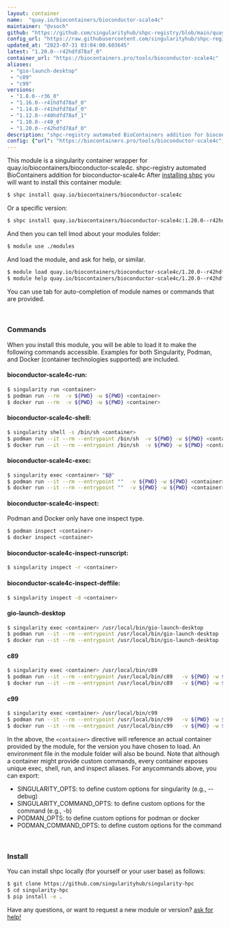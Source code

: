 ```yaml
---
layout: container
name:  "quay.io/biocontainers/bioconductor-scale4c"
maintainer: "@vsoch"
github: "https://github.com/singularityhub/shpc-registry/blob/main/quay.io/biocontainers/bioconductor-scale4c/container.yaml"
config_url: "https://raw.githubusercontent.com/singularityhub/shpc-registry/main/quay.io/biocontainers/bioconductor-scale4c/container.yaml"
updated_at: "2023-07-31 03:04:00.603645"
latest: "1.20.0--r42hdfd78af_0"
container_url: "https://biocontainers.pro/tools/bioconductor-scale4c"
aliases:
 - "gio-launch-desktop"
 - "c89"
 - "c99"
versions:
 - "1.8.0--r36_0"
 - "1.16.0--r41hdfd78af_0"
 - "1.14.0--r41hdfd78af_0"
 - "1.12.0--r40hdfd78af_1"
 - "1.10.0--r40_0"
 - "1.20.0--r42hdfd78af_0"
description: "shpc-registry automated BioContainers addition for bioconductor-scale4c"
config: {"url": "https://biocontainers.pro/tools/bioconductor-scale4c", "maintainer": "@vsoch", "description": "shpc-registry automated BioContainers addition for bioconductor-scale4c", "latest": {"1.20.0--r42hdfd78af_0": "sha256:eed36875605304332b460b611d1c309bb4f0fc4647dfeafb7273b619e43a6b44"}, "tags": {"1.8.0--r36_0": "sha256:4ec1724497a7d6284a5a2a0fa36f36e94faa28aec33b70328c745950ae2eeb96", "1.16.0--r41hdfd78af_0": "sha256:5a54ccb85d28b5eddf9f17fd87bef283bf68cc8507129691c057dc5d2cca4c72", "1.14.0--r41hdfd78af_0": "sha256:aadf465dbd20470b70acaf7d879b7627adb2a3f84f406377879fe18e11ae3271", "1.12.0--r40hdfd78af_1": "sha256:e847fdac70cd3c69f7179f89828096a92aa33b35e79fa52172a1182de51bb17c", "1.10.0--r40_0": "sha256:5e49fb0cd007219f87670e1621b0cd8a06f135b450a4b6346b431a27229338b0", "1.20.0--r42hdfd78af_0": "sha256:eed36875605304332b460b611d1c309bb4f0fc4647dfeafb7273b619e43a6b44"}, "docker": "quay.io/biocontainers/bioconductor-scale4c", "aliases": {"gio-launch-desktop": "/usr/local/bin/gio-launch-desktop", "c89": "/usr/local/bin/c89", "c99": "/usr/local/bin/c99"}}
---
```


This module is a singularity container wrapper for quay.io/biocontainers/bioconductor-scale4c.
shpc-registry automated BioContainers addition for bioconductor-scale4c
After [installing shpc](#install) you will want to install this container module:


```bash
$ shpc install quay.io/biocontainers/bioconductor-scale4c
```

Or a specific version:

```bash
$ shpc install quay.io/biocontainers/bioconductor-scale4c:1.20.0--r42hdfd78af_0
```

And then you can tell lmod about your modules folder:

```bash
$ module use ./modules
```

And load the module, and ask for help, or similar.

```bash
$ module load quay.io/biocontainers/bioconductor-scale4c/1.20.0--r42hdfd78af_0
$ module help quay.io/biocontainers/bioconductor-scale4c/1.20.0--r42hdfd78af_0
```

You can use tab for auto-completion of module names or commands that are provided.

<br>

### Commands

When you install this module, you will be able to load it to make the following commands accessible.
Examples for both Singularity, Podman, and Docker (container technologies supported) are included.

#### bioconductor-scale4c-run:

```bash
$ singularity run <container>
$ podman run --rm  -v ${PWD} -w ${PWD} <container>
$ docker run --rm  -v ${PWD} -w ${PWD} <container>
```

#### bioconductor-scale4c-shell:

```bash
$ singularity shell -s /bin/sh <container>
$ podman run --it --rm --entrypoint /bin/sh  -v ${PWD} -w ${PWD} <container>
$ docker run --it --rm --entrypoint /bin/sh  -v ${PWD} -w ${PWD} <container>
```

#### bioconductor-scale4c-exec:

```bash
$ singularity exec <container> "$@"
$ podman run --it --rm --entrypoint ""  -v ${PWD} -w ${PWD} <container> "$@"
$ docker run --it --rm --entrypoint ""  -v ${PWD} -w ${PWD} <container> "$@"
```

#### bioconductor-scale4c-inspect:

Podman and Docker only have one inspect type.

```bash
$ podman inspect <container>
$ docker inspect <container>
```

#### bioconductor-scale4c-inspect-runscript:

```bash
$ singularity inspect -r <container>
```

#### bioconductor-scale4c-inspect-deffile:

```bash
$ singularity inspect -d <container>
```


#### gio-launch-desktop

```bash
$ singularity exec <container> /usr/local/bin/gio-launch-desktop
$ podman run --it --rm --entrypoint /usr/local/bin/gio-launch-desktop   -v ${PWD} -w ${PWD} <container> -c " $@"
$ docker run --it --rm --entrypoint /usr/local/bin/gio-launch-desktop   -v ${PWD} -w ${PWD} <container> -c " $@"
```


#### c89

```bash
$ singularity exec <container> /usr/local/bin/c89
$ podman run --it --rm --entrypoint /usr/local/bin/c89   -v ${PWD} -w ${PWD} <container> -c " $@"
$ docker run --it --rm --entrypoint /usr/local/bin/c89   -v ${PWD} -w ${PWD} <container> -c " $@"
```


#### c99

```bash
$ singularity exec <container> /usr/local/bin/c99
$ podman run --it --rm --entrypoint /usr/local/bin/c99   -v ${PWD} -w ${PWD} <container> -c " $@"
$ docker run --it --rm --entrypoint /usr/local/bin/c99   -v ${PWD} -w ${PWD} <container> -c " $@"
```



In the above, the `<container>` directive will reference an actual container provided
by the module, for the version you have chosen to load. An environment file in the
module folder will also be bound. Note that although a container
might provide custom commands, every container exposes unique exec, shell, run, and
inspect aliases. For anycommands above, you can export:

 - SINGULARITY_OPTS: to define custom options for singularity (e.g., --debug)
 - SINGULARITY_COMMAND_OPTS: to define custom options for the command (e.g., -b)
 - PODMAN_OPTS: to define custom options for podman or docker
 - PODMAN_COMMAND_OPTS: to define custom options for the command

<br>

### Install

You can install shpc locally (for yourself or your user base) as follows:

```bash
$ git clone https://github.com/singularityhub/singularity-hpc
$ cd singularity-hpc
$ pip install -e .
```

Have any questions, or want to request a new module or version? [ask for help!](https://github.com/singularityhub/singularity-hpc/issues)